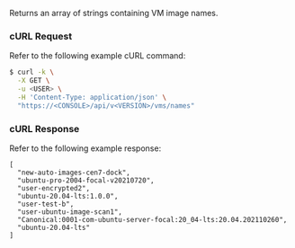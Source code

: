 Returns an array of strings containing VM image names.


### cURL Request

Refer to the following example cURL command:

```bash
$ curl -k \
  -X GET \
  -u <USER> \
  -H 'Content-Type: application/json' \
  "https://<CONSOLE>/api/v<VERSION>/vms/names"
```

### cURL Response

Refer to the following example response:

```
[
  "new-auto-images-cen7-dock",
  "ubuntu-pro-2004-focal-v20210720",
  "user-encrypted2",
  "ubuntu-20.04-lts:1.0.0",
  "user-test-b",
  "user-ubuntu-image-scan1",
  "Canonical:0001-com-ubuntu-server-focal:20_04-lts:20.04.202110260",
  "ubuntu-20.04-lts"
]

```